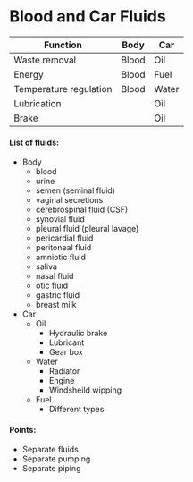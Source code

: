 # Blood and Car Fluids

| Function               | Body  | Car   |
|------------------------|-------|-------|
| Waste removal          | Blood | Oil   |
| Energy                 | Blood | Fuel  |
| Temperature regulation | Blood | Water |
| Lubrication            |       | Oil   |
| Brake                  |       | Oil   |

#### List of fluids:
- Body
   - blood
   - urine
   - semen (seminal fluid)
   - vaginal secretions
   - cerebrospinal fluid (CSF)
   - synovial fluid
   - pleural fluid (pleural lavage)
   - pericardial fluid
   - peritoneal fluid
   - amniotic fluid
   - saliva
   - nasal fluid
   - otic fluid
   - gastric fluid
   - breast milk
- Car
   - Oil
      - Hydraulic brake
      - Lubricant
      - Gear box
   - Water
      - Radiator
      - Engine
      - Windsheild wipping
   - Fuel
      - Different types
    
#### Points:
- Separate fluids
- Separate pumping
- Separate piping
